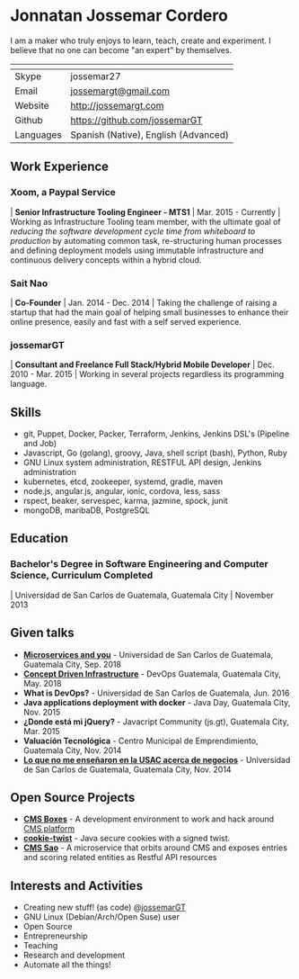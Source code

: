 # Jonnatan Jossemar Cordero

I am a maker who truly enjoys to learn, teach, create and experiment. I believe
that no one can become "an expert" by themselves.

| <!-- -->                | <!-- --> 
| ---                     | ---
| Skype                   | jossemar27
| Email                   | jossemargt@gmail.com
| Website                 | <http://jossemargt.com>
| Github                  | <https://github.com/jossemarGT>
| Languages               | Spanish (Native), English (Advanced)

## Work Experience

### Xoom, a Paypal Service

| **Senior Infrastructure Tooling Engineer - MTS1**
| Mar. 2015 - Currently
| Working as Infrastructure Tooling team member, with the ultimate goal of *reducing the software development cycle time from whiteboard to production* by automating common task, re-structuring human processes and defining deployment models using immutable infrastructure and continuous delivery concepts within a hybrid cloud.

### Sait Nao
| **Co-Founder**
| Jan. 2014 - Dec. 2014
| Taking the challenge of raising a startup that had the main goal of helping small businesses to enhance their online presence, easily and fast with a self served experience.

### jossemarGT
| **Consultant and Freelance Full Stack/Hybrid Mobile Developer**
| Dec. 2010 - Mar. 2015
| Working in several projects regardless its programming language.

## Skills

- git, Puppet, Docker, Packer, Terraform, Jenkins, Jenkins DSL's (Pipeline and Job)
- Javascript, Go (golang), groovy, Java, shell script (bash), Python, Ruby
- GNU Linux system administration, RESTFUL API design, Jenkins administration
- kubernetes, etcd, zookeeper, systemd, gradle, maven
- node.js, angular.js, angular, ionic, cordova, less, sass
- rspect, beaker, servespec, karma, jazmine, spock, junit
- mongoDB, maribaDB, PostgreSQL

## Education

### Bachelor's Degree in Software Engineering and Computer Science, Curriculum Completed

| Universidad de San Carlos de Guatemala, Guatemala City
| November 2013

## Given talks

- **[Microservices and you](https://jossemargt.github.io/pandoc-slides/static/microservices-and-you)** - Universidad de San Carlos de Guatemala, Guatemala City, Sep. 2018
- **[Concept Driven Infrastructure](https://jossemargt.github.io/pandoc-slides/static/concept-driven-infrastructure)** - DevOps Guatemala, Guatemala City, May. 2018
- **What is DevOps?** - Universidad de San Carlos de Guatemala, Jun. 2016
- **Java applications deployment with docker** - Java Day, Guatemala City, Nov. 2015
- **¿Donde está mi jQuery?** - Javacript Community (js.gt), Guatemala City, Mar. 2015
- **Valuación Tecnológica** - Centro Municipal de Emprendimiento, Guatemala City, Nov. 2014
- **[Lo que no me enseñaron en la USAC acerca de negocios](https://prezi.com/pueqzdtyv4ck/lo-que-no-me-ensenaro-en-la-usac-acerca-de-negocios/)** - Universidad de San Carlos de Guatemala, Guatemala City, Nov. 2014

## Open Source Projects

- **[CMS Boxes](https://github.com/jossemarGT/cms-boxes)** - A development environment to work and hack around [CMS platform](https://github.com/cms-dev/cms)
- **[cookie-twist](https://github.com/jossemarGT/cookie-twist)** - Java secure cookies with a signed twist.
- **[CMS Sao](https://github.com/jossemarGT/cms-sao)** - A microservice that orbits around CMS and exposes entries and scoring related entities as Restful API resources

## Interests and Activities

- Creating new stuff! (as code) @[jossemarGT](http://github.com/jossemargt)
- GNU Linux (Debian/Arch/Open Suse) user
- Open Source
- Entrepreneurship
- Teaching
- Research and development
- Automate all the things!
